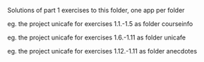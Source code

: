 Solutions of part 1 exercises to this folder, one app per folder

eg. the project unicafe for exercises 1.1.-1.5 as folder courseinfo

eg. the project unicafe for exercises 1.6.-1.11 as folder unicafe

eg. the project unicafe for exercises 1.12.-1.11 as folder anecdotes
